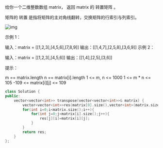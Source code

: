 给你一个二维整数数组 matrix， 返回 matrix 的 转置矩阵 。

矩阵的 转置 是指将矩阵的主对角线翻转，交换矩阵的行索引与列索引。

![img](https://assets.leetcode.com/uploads/2021/02/10/hint_transpose.png)

 示例 1：

输入：matrix = [[1,2,3],[4,5,6],[7,8,9]]
输出：[[1,4,7],[2,5,8],[3,6,9]]
示例 2：

输入：matrix = [[1,2,3],[4,5,6]]
输出：[[1,4],[2,5],[3,6]]


提示：

m == matrix.length
n == matrix[i].length
1 <= m, n <= 1000
1 <= m * n <= 105
-109 <= matrix[i][j] <= 109

```cpp
class Solution {
public:
    vector<vector<int>> transpose(vector<vector<int>>& matrix) {
        vector<vector<int>>res(matrix[0].size(),vector<int>(matrix.size(),0));
        for(int i=0;i<matrix.size();i++){
            for(int j=0;j<matrix[i].size();j++){
                res[j][i]=matrix[i][j];
            }
        }
        return res;
    }
};
```

